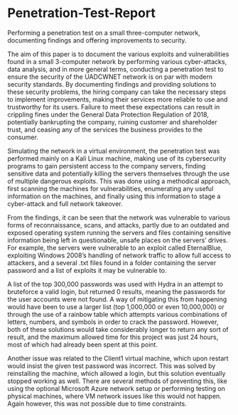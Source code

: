 # Penetration-Test-Report
Performing a penetration test on a small three-computer network, documenting findings and offering improvements to security.

The aim of this paper is to document the various exploits and vulnerabilities found in a small 3-computer network by performing various cyber-attacks, data analysis, and in more general terms, conducting a penetration test to ensure the security of the UADCWNET network is on par with modern security standards. By documenting findings and providing solutions to these security problems, the hiring company can take the necessary steps to implement improvements, making their services more reliable to use and trustworthy for its users. Failure to meet these expectations can result in crippling fines under the General Data Protection Regulation of 2018, potentially bankrupting the company, ruining customer and shareholder trust, and ceasing any of the services the business provides to the consumer.

Simulating the network in a virtual environment, the penetration test was performed mainly on a Kali Linux machine, making use of its cybersecurity programs to gain persistent access to the company servers, finding sensitive data and potentially killing the servers themselves through the use of multiple dangerous exploits. This was done using a methodical approach, first scanning the machines for vulnerabilities, enumerating any useful information on the machines, and finally using this information to stage a cyber-attack and full network takeover.

From the findings, it can be seen that the network was vulnerable to various forms of reconnaissance, scans, and attacks, partly due to an outdated and exposed operating system running the servers and files containing sensitive information being left in questionable, unsafe places on the servers’ drives. For example, the servers were vulnerable to an exploit called EternalBlue, exploiting Windows 2008’s handling of network traffic to allow full access to attackers, and a several .txt files found in a folder containing the server password and a list of exploits it may be vulnerable to.

A list of the top 300,000 passwords was used with Hydra in an attempt to bruteforce a valid login, but returned 0 results, meaning the passwords for the user accounts were not found. A way of mitigating this from happening would have been to use a larger list (top 1,000,000 or even 10,000,000) or through the use of a rainbow table which attempts various combinations of letters, numbers, and symbols in order to crack the password. However, both of these solutions would take considerably longer to return any sort of result, and the maximum allowed time for this project was just 24 hours, most of which had already been spent at this point.

Another issue was related to the Client1 virtual machine, which upon restart would insist the given test password was incorrect. This was solved by reinstalling the machine, which allowed a login, but this solution eventually stopped working as well. There are several methods of preventing this, like using the optional Microsoft Azure network setup or performing testing on physical machines, where VM network issues like this would not happen. Again however, this was not possible due to time constraints. 
